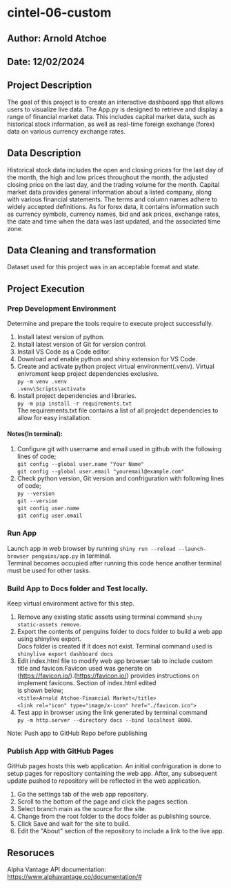 # cintel-06-custom
## Author: Arnold Atchoe
## Date: 12/02/2024

## Project Description

The goal of this project is to create an interactive dashboard app that allows users to 
visualize live data. The App.py is designed to retrieve and display a range of financial market data. This includes capital market data, such as historical stock information, as well as real-time foreign exchange (forex) data on various currency exchange rates.

## Data Description

Historical stock data includes the open and closing prices for the last day of the month, the high and low prices throughout the month, the adjusted closing price on the last day, and the trading volume for the month. Capital market data provides general information about a listed company, along with various financial statements. The terms and column names adhere to widely accepted definitions. As for forex data, it contains information such as currency symbols, currency names, bid and ask prices, exchange rates, the date and time when the data was last updated, and the associated time zone.

## Data Cleaning and transformation

Dataset used for this project was in an acceptable format and state.

## Project Execution

### Prep Development Environment
Determine and prepare the tools require to execute project successfully.

1. Install latest version of python.
2. Install latest version of Git for version control.
3. Install VS Code as a Code editor.
4. Download and enable python and shiny extension for VS Code.
5. Create and activate python project virtual environment(.venv). Virtual enivroment keep
project dependencies exclusive.  
```py -m venv .venv```  
```.venv\Scripts\activate```  
6. Install project dependencies and libraries.  
```py -m pip install -r requirements.txt```  
The requirements.txt file contains a list of all projedct dependencies to allow for easy installation.  

#### Notes(In terminal):
1. Configure git with username and email used in github with the following lines of code;  
```git config --global user.name "Your Name"```  
```git config --global user.email "youremail@example.com"```  
2. Check python version, Git version and confriguration with following lines of code;  
 ```py --version```  
```git --version```  
 ```git config user.name```  
 ```git config user.email```  

### Run App
Launch app in web browser by running ```shiny run --reload --launch-browser penguins/app.py``` in terminal.  
Terminal becomes occupied after running this code hence another terminal must be used for other tasks.  

### Build App to Docs folder and Test locally.
Keep virtual environment active for this step.  

1. Remove any existing static assets using terminal command ```shiny static-assets remove```.  
2. Export the contents of penguins folder to docs folder to build a web app using shinylive export.  
    Docs folder is created if it does not exist. Terminal command used is  
```shinylive export dashboard docs```  
3. Edit index.html file to modify web app browser tab to include custom title and favicon.Favicon used was generate on  
    (https://favicon.io/).(https://favicon.io/) provides instructions on implement favicons. Section of index.html edited  
    is shown below;  
```<title>Arnold Atchoe-Financial Market</title>```  
```<link rel="icon" type="image/x-icon" href="./favicon.ico">```  
4. Test app in browser using the link generated by terminal command  
 ```py -m http.server --directory docs --bind localhost 8008```.  
 
 Note: Push app to GitHub Repo before publishing
### Publish App with GitHub Pages
GitHub pages hosts this web application. An initial confriguration is done to setup pages for repository 
containing the web app. After, any subsequent update pushed to repository will be reflected in the web 
application.  

 1. Go the settings tab of the web app repository.  
 2. Scroll to the bottom of the page and click the pages section.  
 3. Select branch main as the source for the site.  
 4. Change from the root folder to the docs folder as publishing source.  
 5. Click Save and wait for the site to build.  
 6. Edit the "About" section of the repository to include a link to the live app.  

## Resoruces  

Alpha Vantage API documentation:
https://www.alphavantage.co/documentation/#  



